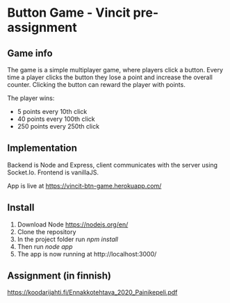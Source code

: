 # Button Game - Vincit pre-assignment

## Game info

The game is a simple multiplayer game, where players click a button. Every time a player clicks the button they lose a point and increase the overall counter. Clicking the button can reward the player with points.

The player wins:
- 5 points every 10th click
- 40 points every 100th click
- 250 points every 250th click


## Implementation

Backend is Node and Express, client communicates with the server using Socket.Io. Frontend is vanillaJS.

App is live at https://vincit-btn-game.herokuapp.com/

## Install

1. Download Node https://nodejs.org/en/ 
2. Clone the repository
3. In the project folder run *npm install*
4. Then run *node app*
5. The app is now running at http://localhost:3000/

## Assignment (in finnish)

https://koodarijahti.fi/Ennakkotehtava_2020_Painikepeli.pdf
